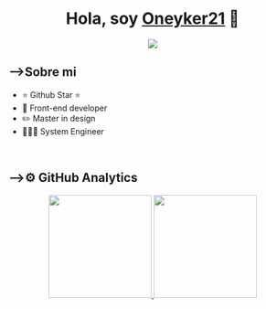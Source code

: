 <div align="center">
<h1 align="center">Hola, soy <a href="https://oneyker21.github.io/">Oneyker21</a> 👋</h1>
</div>
<div align="center">
<img src="https://i.imgur.com/VLBgHe0.jpeg">
</div>

<h2 align="left">-->Sobre mi</h2>

- ⭐ Github Star ⭐ 
- 📲 Front-end developer
- ✏️ Master in design
- 🧑🏻‍💻 System Engineer
<br>
<h2 align="left">-->⚙️&nbsp;GitHub Analytics</h2>

<p align="center">
<a href="https://github.com/Oneyker21">
  <img height="180em" src="https://github-readme-stats-eight-theta.vercel.app/api?username=Oneyker21&show_icons=true&theme=algolia&include_all_commits=true&count_private=true"/>
  <img height="180em" src="https://github-readme-stats-eight-theta.vercel.app/api/top-langs/?username=Oneyker21&layout=compact&langs_count=8&theme=algolia"/>
</a>
</p>
